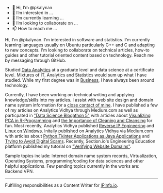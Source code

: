 - 👋 Hi, I’m @pkalynan
- 👀 I’m interested in ...
- 🌱 I’m currently learning ...
- 💞️ I’m looking to collaborate on ...
- 📫 How to reach me ...

<!---
pkalynan/pkalynan is a ✨ special ✨ repository because its `README.md` (this file) appears on your GitHub profile.
You can click the Preview link to take a look at your changes.
--->

Hi, I'm @pkalynan. I'm interested in software and statistics. I'm currently learning languages usually on Ubuntu particularly C++ and C and adapting to new concepts. I'm looking to collaborate on technical articles, how-to guides and other tutorial oriented content based on technology.
Reach me by messaging through GitHub.

Studied [Data Analytics](https://www.snhu.edu/online-degrees/masters/ms-in-data-analytics) at a graduate level and data science at a certificate level. Mixtures of IT, Analytics and Statistics would sum up what I have studied. While my first degree was in [Business](https://business.humber.ca/future-students/explore/full-time/credential/degrees.html), I have always been around technology.

Currently, I have been working on technical writing and applying knowledge/skills into my articles. I assist with web site design and domain name system information for a [close contact of mine](http://pavithraconsulting.ca/). I have published a few of my articles on Analytics Vidhya through Medium.com as well as particpated in ["Data Science Blogathon 5"](https://datahack.analyticsvidhya.com/contest/data-science-blogathon-5/) with articles about [Visualizing PCA in R-Programming](https://www.analyticsvidhya.com/blog/2021/02/visualizing-pca-in-r-programming-with-factoshiny/) and [the Importance of Cleaning and Cleansing](https://www.analyticsvidhya.com/blog/2021/02/the-importance-of-cleaning-and-cleansing-your-data/) for fun. Most recently, Analytics Vidhya published [Reverse IP Engineering](https://link.medium.com/DD3I5oD2feb) and [Linux on Windows](https://link.medium.com/hsmf71Oh7db). Initally published on Analytics Vidhya via Medium.com with articles about [Python Tkinter Applications as Java Applications](https://medium.com/analytics-vidhya/python-tkinter-as-a-java-application-36536176fe83) and [Trying to Avoid Digital Scams](https://medium.com/analytics-vidhya/trying-to-avoid-digital-scams-7d4f1e665119). Recently, Section.io's Engineering Education platform published my tutorial on ["Verifying Website Domains"](https://www.section.io/engineering-education/verifying-website-domains/).

Sample topics include: Internet domain name system records, Virtualization, Operating Systems, programming/coding for data sciences and other helpful applications.
Few pending topics currently in the works are: Backend VPN.
***

Fulfilling responsibilities as a Content Writer for [IPinfo.io](https://ipinfo.io).
